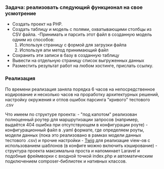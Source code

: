 ### Задача: реализовать следующий функционал на свое усмотрение
 
- Создать проект на PHP.
- Создать таблицу и модель с полями, охватывающими столбцы из CSV файла.
-Принимать и парсить этот файл в созданную модель одним из способов:
    1. Используя страницу с формой для загрузки файла
    2. Используя апи метод принимающий файл
- Сохранить эти записи в базу в созданную таблицу
- Вывести на отдельную страницу список выгруженных данных
- Разместить результат работ на любом хостинге, прислать ссылку.

### Реализация

По времени реализация заняла порядка 6 часов на непосредственное кодирование и несколько часов на проработку архитектурных решений, настройку окружения и отлов ошибок парсинга "кривого" тестового .csv 

Что имеем по структуре проекта:
    - "под капотом" реализован полноценный роутер для маршрутизации запросов (например, выдаётся 404 ошибка при отсутствующем в конфигурации роуте) 
    - конфигурационный файл в .yaml формате, где определяем роуты, модели данных (пока это реализовано в рамках модели данных тестового .csv) и прочие настройки
    - [Twig](https://twig.symfony.com/)  для реализацие view-ов с использованием шаблонов (в конфиге можно включить кэширование)
    - структура проекта максимальна проста и напоминает Laravel и подобные фреймворки с входной точкой index.php и автоматическим подключением composer-библиотек и нативных классов.
